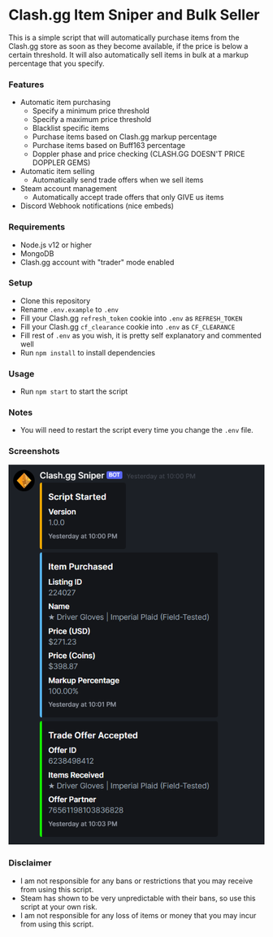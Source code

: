 # Clash.gg Item Sniper and Bulk Seller

This is a simple script that will automatically purchase items from the Clash.gg store as soon as they become available, if the price is below a certain threshold.
It will also automatically sell items in bulk at a markup percentage that you specify.

### Features
 - Automatic item purchasing
	- Specify a minimum price threshold
	- Specify a maximum price threshold
	- Blacklist specific items
	- Purchase items based on Clash.gg markup percentage
	- Purchase items based on Buff163 percentage
	- Doppler phase and price checking (CLASH.GG DOESN'T PRICE DOPPLER GEMS)
 - Automatic item selling
	- Automatically send trade offers when we sell items
 - Steam account management
	- Automatically accept trade offers that only GIVE us items
 - Discord Webhook notifications (nice embeds)

### Requirements
 - Node.js v12 or higher
 - MongoDB
 - Clash.gg account with "trader" mode enabled

### Setup
 - Clone this repository
 - Rename `.env.example` to `.env`
 - Fill your Clash.gg `refresh_token` cookie into `.env` as `REFRESH_TOKEN`
 - Fill your Clash.gg `cf_clearance` cookie into `.env` as `CF_CLEARANCE`
 - Fill rest of `.env` as you wish, it is pretty self explanatory and commented well
 - Run `npm install` to install dependencies

### Usage
 - Run `npm start` to start the script

### Notes
 - You will need to restart the script every time you change the `.env` file.

### Screenshots
![Discord Webhook Screenshot](https://raw.githubusercontent.com/easton36/clashgg-sniper/master/screenshots/Discord-Webhook-Screenshot.png)

### Disclaimer
 - I am not responsible for any bans or restrictions that you may receive from using this script.
 - Steam has shown to be very unpredictable with their bans, so use this script at your own risk.
 - I am not responsible for any loss of items or money that you may incur from using this script.